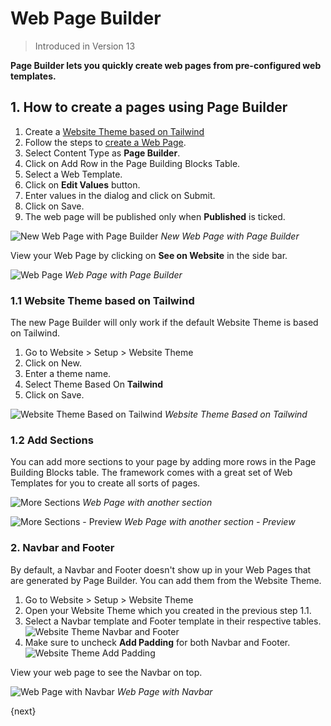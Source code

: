<!-- add-breadcrumbs -->
# Web Page Builder

> Introduced in Version 13

**Page Builder lets you quickly create web pages from pre-configured web templates.**

## 1. How to create a pages using Page Builder

1. Create a [Website Theme based on Tailwind](#11-website-theme-based-on-tailwind)
1. Follow the steps to [create a Web Page](/docs/user/manual/en/website/web-page).
1. Select Content Type as **Page Builder**.
1. Click on Add Row in the Page Building Blocks Table.
1. Select a Web Template.
1. Click on **Edit Values** button.
1. Enter values in the dialog and click on Submit.
1. Click on Save.
1. The web page will be published only when **Published** is ticked.

![New Web Page with Page Builder](/docs/assets/img/website/new-web-page-builder.png)
*New Web Page with Page Builder*

View your Web Page by clicking on **See on Website** in the side bar.

![Web Page](/docs/assets/img/website/web-page-with-page-builder.png)
*Web Page with Page Builder*

### 1.1 Website Theme based on Tailwind

The new Page Builder will only work if the default Website Theme is based on
Tailwind.

1. Go to Website > Setup > Website Theme
1. Click on New.
1. Enter a theme name.
1. Select Theme Based On **Tailwind**
1. Click on Save.

![Website Theme Based on Tailwind](/docs/assets/img/website/website-theme-based-on-tailwind.png)
*Website Theme Based on Tailwind*

### 1.2 Add Sections

You can add more sections to your page by adding more rows in the Page Building Blocks
table. The framework comes with a great set of Web Templates for you to create
all sorts of pages.

![More Sections](/docs/assets/img/website/web-page-with-more-sections.png)
*Web Page with another section*

![More Sections - Preview](/docs/assets/img/website/web-page-with-more-sections-preview.png)
*Web Page with another section - Preview*

### 2. Navbar and Footer

By default, a Navbar and Footer doesn't show up in your Web Pages that are
generated by Page Builder. You can add them from the Website Theme.

1. Go to Website > Setup > Website Theme
1. Open your Website Theme which you created in the previous step 1.1.
1. Select a Navbar template and Footer template in their respective tables.
  ![Website Theme Navbar and Footer](/docs/assets/img/website/website-theme-navbar-footer.png)
1. Make sure to uncheck **Add Padding** for both Navbar and Footer.
  ![Website Theme Add Padding](/docs/assets/img/website/website-theme-add-padding.png)

View your web page to see the Navbar on top.

![Web Page with Navbar](/docs/assets/img/website/webpage-with-navbar.png)
*Web Page with Navbar*

{next}

